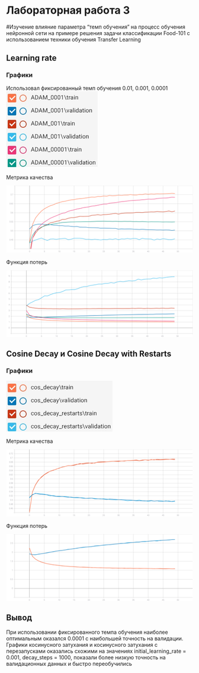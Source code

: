 # Лабораторная работа 3
#Изучение влияние параметра “темп обучения” на процесс обучения нейронной сети на примере решения задачи классификации Food-101 с использованием техники обучения Transfer Learning

## Learning rate

### Графики
Использовал фиксированный темп обучения 0.01, 0.001, 0.0001
![legend](https://github.com/TexnoBY/CNN-food-101/blob/lab3/graphics/lab3/ADAM.jpg)

Метрика качества

![gr1](https://github.com/TexnoBY/CNN-food-101/blob/lab3/graphics/lab3/epoch_categorical_accuracy_ADAM.svg)


Функция потерь

![gr2](https://github.com/TexnoBY/CNN-food-101/blob/lab3/graphics/lab3/epoch_loss_ADAM.svg)



## Cosine Decay и Cosine Decay with Restarts

### Графики

![legend](https://github.com/TexnoBY/CNN-food-101/blob/lab3/graphics/lab3/cos.jpg)

Метрика качества

![gr3](https://github.com/TexnoBY/CNN-food-101/blob/lab3/graphics/lab3/epoch_categorical_accuracy_cos.svg)


Функция потерь

![gr4](https://github.com/TexnoBY/CNN-food-101/blob/lab3/graphics/lab3/epoch_loss_cos.svg)


## Вывод

При использовании фиксированного темпа обучения
наиболее оптимальным оказался 0.0001 с наибольшей 
точность на валидации. Графики косинусного затухания и косинусного затухания 
с перезапусками оказались схожими на значениях initial_learning_rate = 0.001, decay_steps = 1000,
показали более низкую точность на валидационных данных и быстро переобучились